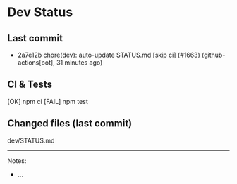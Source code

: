 # Dev Status

## Last commit
- 2a7e12b chore(dev): auto-update STATUS.md [skip ci] (#1663) (github-actions[bot], 31 minutes ago)
## CI & Tests
[OK] npm ci
[FAIL] npm test

## Changed files (last commit)
dev/STATUS.md

---
Notes:
- ...
